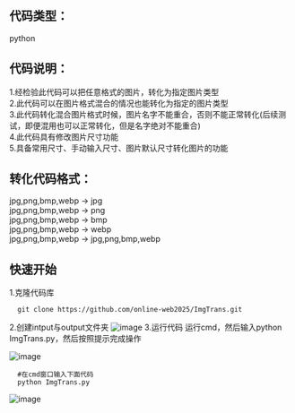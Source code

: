 ## 代码类型：
  python<br>
## 代码说明：
  1.经检验此代码可以把任意格式的图片，转化为指定图片类型<br>
  2.此代码可以在图片格式混合的情况也能转化为指定的图片类型<br>
  3.此代码转化混合图片格式时候，图片名字不能重合，否则不能正常转化(后续测试，即便混用也可以正常转化，但是名字绝对不能重合)<br>
  4.此代码具有修改图片尺寸功能<br>
  5.具备常用尺寸、手动输入尺寸、图片默认尺寸转化图片的功能<br>
## 转化代码格式：
  jpg,png,bmp,webp -> jpg<br>
  jpg,png,bmp,webp -> png<br>
  jpg,png,bmp,webp -> bmp<br>
  jpg,png,bmp,webp -> webp<br>
  jpg,png,bmp,webp -> jpg,png,bmp,webp<br>
  ## 快速开始
  1.克隆代码库
  ```
    git clone https://github.com/online-web2025/ImgTrans.git

  ```
  2.创建intput与output文件夹
  ![image](https://github.com/online-web2025/ImgTrans/assets/138352290/7d7ff454-a9ad-43f5-b3ff-77ef589d4594)
  3.运行代码
  运行cmd，然后输入python ImgTrans.py，然后按照提示完成操作
  
  ![image](https://github.com/online-web2025/ImgTrans/assets/138352290/2149b185-2f5e-4887-bfa8-575e88717cb8)


  ```
    #在cmd窗口输入下面代码
    python ImgTrans.py
  ```
  ![image](https://github.com/online-web2025/ImgTrans/assets/138352290/625abb8f-e643-4152-9db2-519db1f04ebe)
  
  

